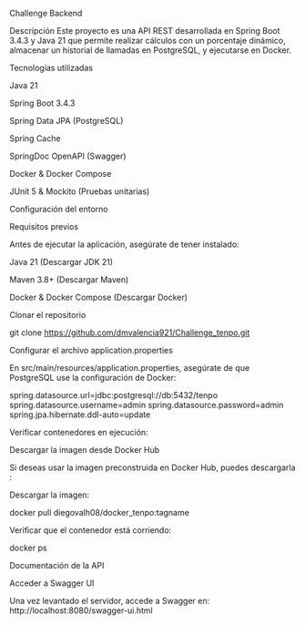 Challenge Backend

 Descripción
Este proyecto es una API REST desarrollada en Spring Boot 3.4.3 y Java 21 que permite realizar cálculos con un porcentaje dinámico, almacenar un historial de llamadas en PostgreSQL, y ejecutarse en Docker.

Tecnologías utilizadas

Java 21

Spring Boot 3.4.3

Spring Data JPA (PostgreSQL)

Spring Cache

SpringDoc OpenAPI (Swagger)

Docker & Docker Compose

JUnit 5 & Mockito (Pruebas unitarias)

 Configuración del entorno

Requisitos previos

Antes de ejecutar la aplicación, asegúrate de tener instalado:

Java 21 (Descargar JDK 21)

Maven 3.8+ (Descargar Maven)

Docker & Docker Compose (Descargar Docker)

Clonar el repositorio

git clone https://github.com/dmvalencia921/Challenge_tenpo.git

Configurar el archivo application.properties

En src/main/resources/application.properties, asegúrate de que PostgreSQL use la configuración de Docker:

spring.datasource.url=jdbc:postgresql://db:5432/tenpo
spring.datasource.username=admin
spring.datasource.password=admin
spring.jpa.hibernate.ddl-auto=update

Verificar contenedores en ejecución:

Descargar la imagen desde Docker Hub

Si deseas usar la imagen preconstruida en Docker Hub, puedes descargarla :

Descargar la imagen:

docker pull diegovalh08/docker_tenpo:tagname


Verificar que el contenedor está corriendo:

docker ps

Documentación de la API

 Acceder a Swagger UI

Una vez levantado el servidor, accede a Swagger en:
 http://localhost:8080/swagger-ui.html

